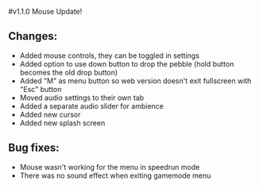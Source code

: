 #v1.1.0 Mouse Update!

## Changes:
- Added mouse controls, they can be toggled in settings
- Added option to use down button to drop the pebble (hold button becomes the old drop button)
- Added "M" as menu button so web version doesn't exit fullscreen with "Esc" button
- Moved audio settings to their own tab
- Added a separate audio slider for ambience
- Added new cursor
- Added new splash screen

## Bug fixes:
- Mouse wasn't working for the menu in speedrun mode
- There was no sound effect when exiting gamemode menu

